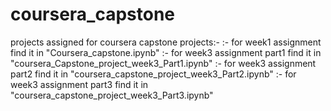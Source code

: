 # coursera_capstone
projects assigned for coursera capstone projects:-
:- for week1 assignment find it in "Coursera_capstone.ipynb"
:- for week3 assignment part1 find it in "coursera_Capstone_project_week3_Part1.ipynb"
:- for week3 assignment part2 find it in "coursera_capstone_project_week3_Part2.ipynb"
:- for week3 assignment part3 find it in "coursera_capstone_project_week3_Part3.ipynb"

